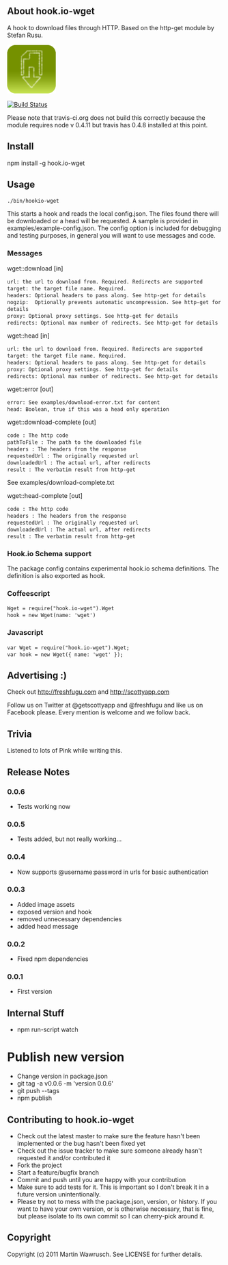 ## About hook.io-wget

A hook to download files through HTTP. Based on the http-get module by Stefan Rusu.


![Wget Icon](http://github.com/scottyapp/hook.io-wget/raw/master/assets/wget114x114.png)

[![Build Status](https://secure.travis-ci.org/scottyapp/hook.io-wget.png)](http://travis-ci.org/scottyapp/hook.io-wget.png)

Please note that travis-ci.org does not build this correctly because the module requires node v 0.4.11 but travis has 0.4.8 installed at this point.

## Install

npm install -g hook.io-wget

## Usage

	./bin/hookio-wget 

This starts a hook and reads the local config.json. The files found there will be downloaded or a head will be requested. A sample is provided in examples/example-config.json. The config
option is included for debugging and testing purposes, in general you will want to use messages and code.

### Messages

wget::download [in]

	url: the url to download from. Required. Redirects are supported
	target: the target file name. Required.
	headers: Optional headers to pass along. See http-get for details
	nogzip:  Optionally prevents automatic uncompression. See http-get for details
	proxy: Optional proxy settings. See http-get for details
	redirects: Optional max number of redirects. See http-get for details

wget::head [in]

	url: the url to download from. Required. Redirects are supported
	target: the target file name. Required.
	headers: Optional headers to pass along. See http-get for details
	proxy: Optional proxy settings. See http-get for details
	redirects: Optional max number of redirects. See http-get for details

wget::error [out]

	error: See examples/download-error.txt for content
	head: Boolean, true if this was a head only operation

wget::download-complete [out]

	code : The http code
	pathToFile : The path to the downloaded file
	headers : The headers from the response
	requestedUrl : The originally requested url
	downloadedUrl : The actual url, after redirects
	result : The verbatim result from http-get

See examples/download-complete.txt

wget::head-complete [out]

	code : The http code
	headers : The headers from the response
	requestedUrl : The originally requested url
	downloadedUrl : The actual url, after redirects
	result : The verbatim result from http-get

### Hook.io Schema support 

The package config contains experimental hook.io schema definitions. The definition is also exported as hook.

### Coffeescript

	Wget = require("hook.io-wget").Wget
	hook = new Wget(name: 'wget')
 
### Javascript

	var Wget = require("hook.io-wget").Wget;
	var hook = new Wget({ name: 'wget' });

## Advertising :)

Check out http://freshfugu.com and http://scottyapp.com

Follow us on Twitter at @getscottyapp and @freshfugu and like us on Facebook please. Every mention is welcome and we follow back.

## Trivia

Listened to lots of Pink while writing this.

## Release Notes

### 0.0.6

* Tests working now

### 0.0.5

* Tests added, but not really working...

### 0.0.4 

* Now supports @username:password in urls for basic authentication

### 0.0.3

* Added image assets
* exposed version and hook
* removed unnecessary dependencies
* added head message

### 0.0.2

* Fixed npm dependencies

### 0.0.1

* First version

## Internal Stuff

* npm run-script watch

# Publish new version

* Change version in package.json
* git tag -a v0.0.6 -m 'version 0.0.6'
* git push --tags
* npm publish

## Contributing to hook.io-wget
 
* Check out the latest master to make sure the feature hasn't been implemented or the bug hasn't been fixed yet
* Check out the issue tracker to make sure someone already hasn't requested it and/or contributed it
* Fork the project
* Start a feature/bugfix branch
* Commit and push until you are happy with your contribution
* Make sure to add tests for it. This is important so I don't break it in a future version unintentionally.
* Please try not to mess with the package.json, version, or history. If you want to have your own version, or is otherwise necessary, that is fine, but please isolate to its own commit so I can cherry-pick around it.

## Copyright

Copyright (c) 2011 Martin Wawrusch. See LICENSE for
further details.


